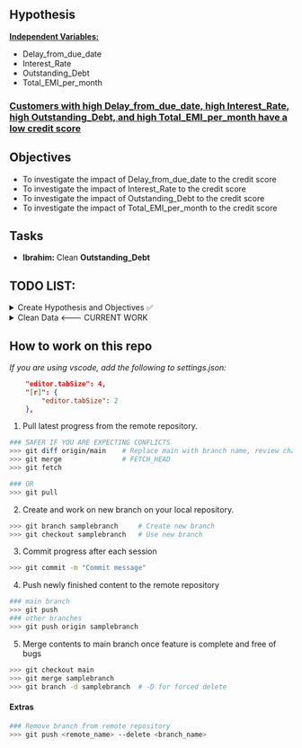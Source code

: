 ## Hypothesis
 <b><u>Independent Variables: </u></b> 
* Delay_from_due_date
* Interest_Rate 
* Outstanding_Debt
* Total_EMI_per_month <br>

 <h3><b><u>Customers with high Delay_from_due_date, high Interest_Rate, high Outstanding_Debt, and high Total_EMI_per_month have a low credit score</u></b></h3>

## Objectives
- To investigate the impact of Delay_from_due_date to the credit score
- To investigate the impact of Interest_Rate to the credit score
- To investigate the impact of Outstanding_Debt to the credit score
- To investigate the impact of Total_EMI_per_month to the credit score

## Tasks
- **Ibrahim:** Clean **Outstanding_Debt** 

## TODO LIST:
<details><summary>
Create Hypothesis and Objectives ✅
</summary>
<ul>
    <li>Select 4 independent variables ✅</li>
<ul>
</details>

<details><summary>
Clean Data <--- CURRENT WORK
</summary>
<ul>

<li>
Total_EMI_per_month:
    <ul>
        <li>Round off to 2DP</li>
        <li>Remove nulls</li>
        <li>Identify outliers</li>
    </ul>
</li>

<li>
Delay_from_due_date: 
    <ul>
        <li>Deal with negative values</li>
        <li>Identify outliers</li>
    </ul>
</li>

<li>
Interest_Rate: 
    <ul>
        <li>Do something about the crazy interest rates?</li>
    </ul>
</li>

<li>
Outstanding_Debt: 
    <ul>
        <li>Deal with nulls ❌</li>
        <li>Remove unnecessary characters ✅</li>
        <li>Convert to Numeric ✅</li>
    </ul>
</li>

</ul>
</details>

## How to work on this repo

*If you are using vscode, add the following to settings.json:*
```json
    "editor.tabSize": 4,
    "[r]": {
        "editor.tabSize": 2
    },
```

1. Pull latest progress from the remote repository.
```bash
### SAFER IF YOU ARE EXPECTING CONFLICTS
>>> git diff origin/main    # Replace main with branch name, review changes
>>> git merge               # FETCH_HEAD
>>> git fetch

### OR
>>> git pull        
```
2. Create and work on new branch on your local repository. 
```bash
>>> git branch samplebranch     # Create new branch
>>> git checkout samplebranch   # Use new branch
```
3. Commit progress after each session
```bash
>>> git commit -m "Commit message"
```
4. Push newly finished content to the remote repository
```bash
### main branch
>>> git push
### other branches
>>> git push origin samplebranch
```
5. Merge contents to main branch once feature is complete and free of bugs
```bash
>>> git checkout main
>>> git merge samplebranch
>>> git branch -d samplebranch  # -D for forced delete
```

#### **Extras**
```bash
### Remove branch from remote repository
>>> git push <remote_name> --delete <branch_name>
```
